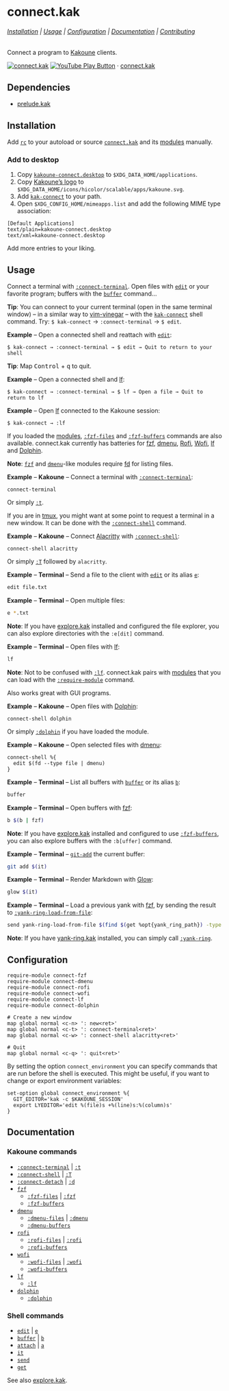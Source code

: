 # connect.kak

###### [Installation](#installation) | [Usage](#usage) | [Configuration](#configuration) | [Documentation](#documentation) | [Contributing](CONTRIBUTING)

Connect a program to [Kakoune] clients.

[![connect.kak](https://img.youtube.com/vi_webp/jca2N-cE_mM/maxresdefault.webp)](https://youtube.com/playlist?list=PLdr-HcjEDx_k-Y_9uSV0YAUCNHzqHjmz3 "YouTube – connect.kak")
[![YouTube Play Button](https://www.iconfinder.com/icons/317714/download/png/16)](https://youtube.com/playlist?list=PLdr-HcjEDx_k-Y_9uSV0YAUCNHzqHjmz3) · [connect.kak](https://youtube.com/playlist?list=PLdr-HcjEDx_k-Y_9uSV0YAUCNHzqHjmz3)

## Dependencies

- [prelude.kak]

[prelude.kak]: https://github.com/alexherbo2/prelude.kak

## Installation

Add [`rc`] to your autoload or source [`connect.kak`] and its [modules] manually.

### Add to desktop

1. Copy [`kakoune-connect.desktop`] to `$XDG_DATA_HOME/applications`.
2. Copy [Kakoune’s logo] to `$XDG_DATA_HOME/icons/hicolor/scalable/apps/kakoune.svg`.
3. Add [`kak-connect`] to your path.
4. Open `$XDG_CONFIG_HOME/mimeapps.list` and add the following MIME type association:

```
[Default Applications]
text/plain=kakoune-connect.desktop
text/xml=kakoune-connect.desktop
```

Add more entries to your liking.

[`kakoune-connect.desktop`]: share/applications/kakoune-connect.desktop
[`kak-connect`]: bin/kak-connect
[Kakoune’s logo]: https://github.com/mawww/kakoune/blob/master/doc/kakoune_logo.svg

## Usage

Connect a terminal with [`:connect-terminal`].  Open files with [`edit`] or your
favorite program; buffers with the [`buffer`] command…

**Tip**: You can connect to your current terminal (open in the same terminal window) – in a similar way to [vim-vinegar] – with the [`kak-connect`] shell command.
Try: `$ kak-connect` → `:connect-terminal` → `$ edit`.

[vim-vinegar]: https://github.com/tpope/vim-vinegar

**Example** – Open a connected shell and reattach with [`edit`]:

```
$ kak-connect → :connect-terminal → $ edit → Quit to return to your shell
```

**Tip**: Map <kbd>Control</kbd> + <kbd>q</kbd> to quit.

**Example** – Open a connected shell and [lf]:

```
$ kak-connect → :connect-terminal → $ lf → Open a file → Quit to return to lf
```

**Example** – Open [lf] connected to the Kakoune session:

```
$ kak-connect → :lf
```

If you loaded the [modules], [`:fzf-files`] and [`:fzf-buffers`] commands are
also available.  connect.kak currently has batteries for [fzf], [dmenu], [Rofi],
[Wofi], [lf] and [Dolphin].

**Note**: [`fzf`] and [`dmenu`]-like modules require [fd] for listing files.

**Example** – **Kakoune** – Connect a terminal with [`:connect-terminal`]:

``` kak
connect-terminal
```

Or simply [`:t`].

If you are in [tmux], you might want at some point to request a terminal in a
new window.  It can be done with the [`:connect-shell`] command.

**Example** – **Kakoune** – Connect [Alacritty] with [`:connect-shell`]:

``` kak
connect-shell alacritty
```

Or simply [`:T`] followed by `alacritty`.

**Example** – **Terminal** – Send a file to the client with [`edit`] or its alias [`e`]:

``` sh
edit file.txt
```

**Example** – **Terminal** – Open multiple files:

``` sh
e *.txt
```

**Note**: If you have [explore.kak] installed and configured the file explorer,
you can also explore directories with the `:e[dit]` command.

**Example** – **Terminal** – Open files with [lf]:

``` sh
lf
```

**Note**: Not to be confused with [`:lf`].  connect.kak pairs with [modules]
that you can load with the [`:require-module`] command.

Also works great with GUI programs.

**Example** – **Kakoune** – Open files with [Dolphin]:

``` kak
connect-shell dolphin
```

Or simply [`:dolphin`] if you have loaded the module.

**Example** – **Kakoune** – Open selected files with [dmenu]:

``` kak
connect-shell %{
  edit $(fd --type file | dmenu)
}
```

**Example** – **Terminal** – List all buffers with [`buffer`] or its alias [`b`]:

``` sh
buffer
```

**Example** – **Terminal** – Open buffers with [fzf]:

``` sh
b $(b | fzf)
```

**Note**: If you have [explore.kak] installed and configured to use [`:fzf-buffers`],
you can also explore buffers with the `:b[uffer]` command.

**Example** – **Terminal** – [`git-add`] the current buffer:

``` sh
git add $(it)
```

**Example** – **Terminal** – Render Markdown with [Glow]:

``` sh
glow $(it)
```

**Example** – **Terminal** – Load a previous yank with [fzf], by sending the result to [`:yank-ring-load-from-file`]:

``` sh
send yank-ring-load-from-file $(find $(get %opt{yank_ring_path}) -type f | sort -n -r | fzf --preview 'cat {}')
```

**Note**: If you have [yank-ring.kak] installed, you can simply call [`:yank-ring`].

## Configuration

``` kak
require-module connect-fzf
require-module connect-dmenu
require-module connect-rofi
require-module connect-wofi
require-module connect-lf
require-module connect-dolphin

# Create a new window
map global normal <c-n> ': new<ret>'
map global normal <c-t> ': connect-terminal<ret>'
map global normal <c-w> ': connect-shell alacritty<ret>'

# Quit
map global normal <c-q> ': quit<ret>'
```

By setting the option `connect_environment` you can specify commands that
are run before the shell is executed. This might be useful, if you want to
change or export environment variables:

``` kak
set-option global connect_environment %{
  GIT_EDITOR='kak -c $KAKOUNE_SESSION'
  export LYEDITOR='edit %(file)s +%(line)s:%(column)s'
}
```

## Documentation

### Kakoune commands

- [`:connect-terminal`] | [`:t`]
- [`:connect-shell`] | [`:T`]
- [`:connect-detach`] | [`:d`]
- [`fzf`]
  - [`:fzf-files`] | [`:fzf`]
  - [`:fzf-buffers`]
- [`dmenu`]
  - [`:dmenu-files`] | [`:dmenu`]
  - [`:dmenu-buffers`]
- [`rofi`]
  - [`:rofi-files`] | [`:rofi`]
  - [`:rofi-buffers`]
- [`wofi`]
  - [`:wofi-files`] | [`:wofi`]
  - [`:wofi-buffers`]
- [`lf`]
  - [`:lf`]
- [`dolphin`]
  - [`:dolphin`]

[`rc`]: rc
[modules]: rc/modules

[`connect.kak`]: rc/connect.kak
[`:connect-terminal`]: rc/connect.kak
[`:t`]: rc/connect.kak
[`:connect-shell`]: rc/connect.kak
[`:T`]: rc/connect.kak
[`:connect-detach`]: rc/connect.kak
[`:d`]: rc/connect.kak

[`fzf`]: rc/modules/fzf.kak
[`:fzf-files`]: rc/modules/fzf.kak
[`:fzf`]: rc/modules/fzf.kak
[`:fzf-buffers`]: rc/modules/fzf.kak

[`dmenu`]: rc/modules/dmenu.kak
[`:dmenu-files`]: rc/modules/dmenu.kak
[`:dmenu`]: rc/modules/dmenu.kak
[`:dmenu-buffers`]: rc/modules/dmenu.kak

[`rofi`]: rc/modules/rofi.kak
[`:rofi-files`]: rc/modules/rofi.kak
[`:rofi`]: rc/modules/rofi.kak
[`:rofi-buffers`]: rc/modules/rofi.kak

[`wofi`]: rc/modules/wofi.kak
[`:wofi-files`]: rc/modules/wofi.kak
[`:wofi`]: rc/modules/wofi.kak
[`:wofi-buffers`]: rc/modules/wofi.kak

[`lf`]: rc/modules/lf.kak
[`:lf`]: rc/modules/lf.kak

[`dolphin`]: rc/modules/dolphin.kak
[`:dolphin`]: rc/modules/dolphin.kak

### Shell commands

- [`edit`] | [`e`]
- [`buffer`] | [`b`]
- [`attach`] | [`a`]
- [`it`]
- [`send`]
- [`get`]

[`edit`]: rc/paths/commands/edit
[`e`]: rc/paths/aliases/e
[`buffer`]: rc/paths/commands/buffer
[`b`]: rc/paths/aliases/b
[`attach`]: rc/paths/commands/attach
[`a`]: rc/paths/aliases/a
[`it`]: rc/paths/commands/it
[`send`]: rc/paths/commands/send
[`get`]: rc/paths/commands/get

See also [explore.kak].

[Kakoune]: https://kakoune.org
[tmux]: https://github.com/tmux/tmux
[Alacritty]: https://github.com/alacritty/alacritty
[fzf]: https://github.com/junegunn/fzf
[dmenu]: https://tools.suckless.org/dmenu/
[Rofi]: https://github.com/davatorium/rofi
[Wofi]: https://hg.sr.ht/~scoopta/wofi
[lf]: https://github.com/gokcehan/lf
[Dolphin]: https://dolphin.kde.org
[fd]: https://github.com/sharkdp/fd
[jq]: https://stedolan.github.io/jq/
[explore.kak]: https://github.com/alexherbo2/explore.kak
[yank-ring.kak]: https://github.com/alexherbo2/yank-ring.kak
[`:yank-ring`]: https://github.com/alexherbo2/yank-ring.kak
[`:yank-ring-load-from-file`]: https://github.com/alexherbo2/yank-ring.kak
[`git-add`]: https://git-scm.com/docs/git-add
[Glow]: https://github.com/charmbracelet/glow
[`:require-module`]: https://github.com/mawww/kakoune/blob/master/doc/pages/commands.asciidoc#module-commands
